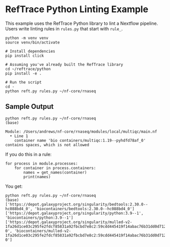 # RefTrace Python Linting Example

This example uses the RefTrace Python library to lint a Nextflow pipeline.
Users write linting rules in `rules.py` that start with `rule_`.

```
python -m venv venv
source venv/bin/activate

# Install dependencies
pip install click

# Assuming you've already built the RefTrace library
cd ~/reftrace/python
pip install -e .

# Run the script
cd -
python reft.py rules.py ~/nf-core/rnaseq
```

## Sample Output

```
python reft.py rules.py ~/nf-core/rnaseq                                                                     (base) 

Module: /Users/andrews/nf-core/rnaseq/modules/local/multiqc/main.nf
  • Line 1
    container name 'bio containers/multiqc:1.19--pyhdfd78af_0' contains spaces, which is not allowed
```

If you do this in a rule:

```
for process in module.processes:
    for container in process.containers:
        names = get_names(container)
        print(names)
```

You get:

```
python reft.py rules.py ~/nf-core/rnaseq                                                                     (base) 
['https://depot.galaxyproject.org/singularity/bedtools:2.30.0--hc088bd4_0', 'biocontainers/bedtools:2.30.0--hc088bd4_0']
['https://depot.galaxyproject.org/singularity/python:3.9--1', 'biocontainers/python:3.9--1']
['https://depot.galaxyproject.org/singularity/mulled-v2-1fa26d1ce03c295fe2fdcf85831a92fbcbd7e8c2:59cdd445419f14abac76b31dd0d71217994cbcc9-0', 'biocontainers/mulled-v2-1fa26d1ce03c295fe2fdcf85831a92fbcbd7e8c2:59cdd445419f14abac76b31dd0d71217994cbcc9-0']
```


